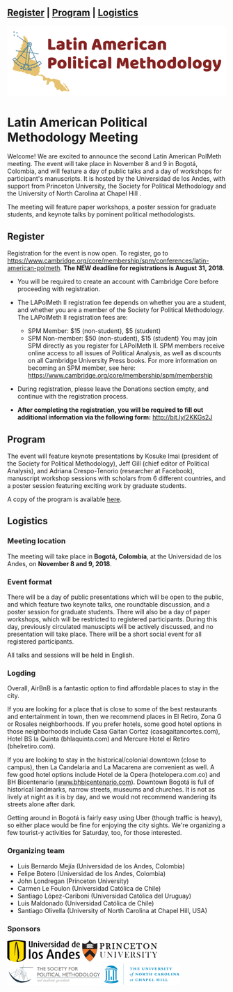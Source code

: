 <a href="#register">Register</a> | <a href="#program">Program</a> | <a href="#logistics">Logistics</a>
---
<img src="LAPolMeth_Logo.png" alt="LAPolMeth"> 

# Latin American Political Methodology Meeting


Welcome! We are excited to announce the second Latin American PolMeth meeting. The event will take place in November 8 and 9 in Bogotá, Colombia, and will feature a day of public talks and a day of workshops for participant's manuscripts. It is hosted by the Universidad de los Andes, with support from Princeton University, the Society for Political Methodology and the University of North Carolina at Chapel Hill . 

The meeting will feature paper workshops, a poster session for graduate students, and keynote talks by pominent political methodologists. 

## Register

Registration for the event is now open. To register, go to <https://www.cambridge.org/core/membership/spm/conferences/latin-american-polmeth>. **The NEW deadline for registrations is August 31, 2018**.

- You will be required to create an account with Cambridge Core before proceeding with registration.
 
- The LAPolMeth II registration fee depends on whether you are a student, and whether you are a member of the Society for Political Methodology. The LAPolMeth II registration fees are:
    + SPM Member: $15 (non-student), $5 (student)
    + SPM Non-member: $50 (non-student), $15 (student)
You may join SPM directly as you register for LAPolMeth II. SPM members receive online access to all issues of Political Analysis, as well as discounts on all Cambridge University Press books. For more information on becoming an SPM member, see here: <https://www.cambridge.org/core/membership/spm/membership>

- During registration, please leave the Donations section empty, and continue with the registration process. 

- **After completing the registration, you will be required to fill out additional information via the following form:** <http://bit.ly/2KKGs2J> 

## Program

The event will feature keynote presentations by Kosuke Imai (president of the Society for Political Methodology), Jeff Gill (chief editor of Political Analysis), and Adriana Crespo-Tenorio (researcher at Facebook), manuscript workshop sessions with scholars from 6 different countries, and a poster session featuring exciting work by graduate students.

A copy of the program is available [here](https://docs.google.com/document/d/19E6SmiE5JiQONpw9n9-cuy2V8GqUr1rkOkh6B71iRfg/edit?usp=sharing).

## Logistics

### Meeting location
The meeting will take place in **Bogotá, Colombia**, at the Universidad de los Andes, on **November 8 and 9, 2018**. 

### Event format
There will be a day of public presentations which will be open to the public, and which feature two keynote talks, one roundtable discussion, and a poster session for graduate students. There will also be a day of paper workshops, which will be restricted to registered participants. During this day, previously circulated manuscipts will be actively discussed, and no presentation will take place. There will be a short social event for all registered participants. 

All talks and sessions will be held in English.

### Logding

Overall, AirBnB is a fantastic option to find affordable places to stay in the city. 

If you are looking for a place that is close to some of the best restaurants and entertainment in town, then we recommend places in El Retiro, Zona G or Rosales neighborhoods. If you prefer hotels, some good hotel options in those neighborhoods include Casa Gaitan Cortez (casagaitancortes.com), Hotel BS la Quinta (bhlaquinta.com) and Mercure Hotel el Retiro (bhelretiro.com). 

If you are looking to stay in the historical/colonial downtown (close to campus), then La Candelaria and La Macarena are convenient as well.  A few good hotel options include Hotel de la Opera (hotelopera.com.co) and BH Bicentenario (www.bhbicentenario.com). Downtown Bogotá is full of historical landmarks, narrow streets, museums and churches. It is not as lively at night as it is by day, and we would not recommend wandering its streets alone after dark. 

Getting around in Bogotá is fairly easy using Uber (though traffic is heavy), so either place would be fine for enjoying the city sights. We're organizing a few tourist-y activities for Saturday, too, for those interested.

### Organizing team

- Luis Bernardo Mejía (Universidad de los Andes, Colombia)
- Felipe Botero (Universidad de los Andes, Colombia)
- John Londregan (Princeton University)
- Carmen Le Foulon (Universidad Católica de Chile)
- Santiago López-Cariboni (Universidad Católica del Uruguay)
- Luis Maldonado (Universidad Católica de Chile)
- Santiago Olivella (University of North Carolina at Chapel Hill, USA)

### Sponsors

<img src="uniandes.png" alt="Universidad de los Andes" height="50"> <img src="princeton.jpg" alt="Princeton University" height="50"> <img src="PolMeth.png" alt="Society for Political Methodology" height="50"> <img src="unc.jpg" alt="University of North Carolina at Chapel Hill" height="50">



